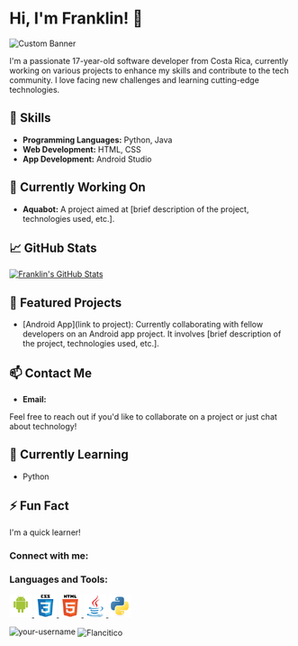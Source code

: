 # Hi, I'm Franklin! 👋

![Custom Banner](https://images7.alphacoders.com/122/1228014.png)

I'm a passionate 17-year-old software developer from Costa Rica, currently working on various projects to enhance my skills and contribute to the tech community. I love facing new challenges and learning cutting-edge technologies.

## 🚀 Skills
- **Programming Languages:** Python, Java
- **Web Development:** HTML, CSS
- **App Development:** Android Studio

## 🔭 Currently Working On
- **Aquabot:** A project aimed at [brief description of the project, technologies used, etc.].

## 📈 GitHub Stats
[![Franklin's GitHub Stats](https://github-readme-stats.vercel.app/api?username=your-username&show_icons=true&theme=radical)](https://github.com/your-username)

## 🌟 Featured Projects
- [Android App](link to project): Currently collaborating with fellow developers on an Android app project. It involves [brief description of the project, technologies used, etc.].

## 📫 Contact Me
- **Email:** 

Feel free to reach out if you'd like to collaborate on a project or just chat about technology!

## 🌱 Currently Learning
- Python

## ⚡ Fun Fact
I'm a quick learner!

<h3 align="left">Connect with me:</h3>
<p align="left">
</p>

<h3 align="left">Languages and Tools:</h3>
<p align="left"> <a href="https://developer.android.com" target="_blank" rel="noreferrer"> <img src="https://raw.githubusercontent.com/devicons/devicon/master/icons/android/android-original-wordmark.svg" alt="android" width="40" height="40"/> </a> <a href="https://www.w3schools.com/css/" target="_blank" rel="noreferrer"> <img src="https://raw.githubusercontent.com/devicons/devicon/master/icons/css3/css3-original-wordmark.svg" alt="css3" width="40" height="40"/> </a> <a href="https://www.w3.org/html/" target="_blank" rel="noreferrer"> <img src="https://raw.githubusercontent.com/devicons/devicon/master/icons/html5/html5-original-wordmark.svg" alt="html5" width="40" height="40"/> </a> <a href="https://www.java.com" target="_blank" rel="noreferrer"> <img src="https://raw.githubusercontent.com/devicons/devicon/master/icons/java/java-original.svg" alt="java" width="40" height="40"/> </a> <a href="https://www.python.org" target="_blank" rel="noreferrer"> <img src="https://raw.githubusercontent.com/devicons/devicon/master/icons/python/python-original.svg" alt="python" width="40" height="40"/> </a> </p>

<p><img align="left" src="https://github-readme-stats.vercel.app/api/top-langs?username=your-username&show_icons=true&locale=en&layout=compact" alt="your-username" /></p>

<p>&nbsp;<img align="center" src="https://github-readme-stats.vercel.app/api?username=your-username&show_icons=true&locale=en" alt="Flancitico" /></p>
